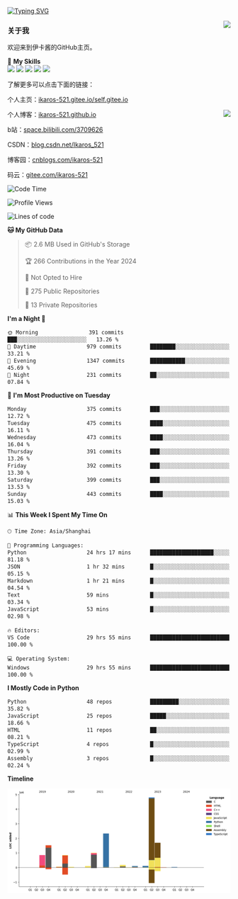 [![Typing SVG](https://readme-typing-svg.herokuapp.com?size=25&duration=2500&color=8C43EA&vCenter=true&width=200&height=40&lines=Hi+Welcome+%F0%9F%91%8B%F0%9F%8F%BB;I'm+Love丶伊卡洛斯)](https://git.io/typing-svg)

<a href="#">
  <img align="right" src="https://github-readme-stats.vercel.app/api?username=Ikaros-521&count_private=true&show_icons=true&bg_color=15,f2f7fd,E0EAFC" />
</a>

### 关于我

欢迎来到伊卡酱的GitHub主页。

🌟 **My Skills**  
![](https://img.shields.io/badge/-C-A8B9CC?style=flat-square&logo=C&logoColor=fff)
![](https://img.shields.io/badge/-Python-3776AB?style=flat-square&logo=Python&logoColor=fff)
![](https://img.shields.io/badge/-JavaScript-F7DF1E?style=flat-square&logo=JavaScript&logoColor=fff)
![](https://img.shields.io/badge/-C++-00599C?style=flat-square&logo=Cpp&logoColor=fff)
![](https://img.shields.io/badge/-Linux-000000?style=flat-square&logo=Linux&logoColor=fff)

了解更多可以点击下面的链接：  

个人主页：[ikaros-521.gitee.io/self.gitee.io](https://ikaros-521.gitee.io/self.gitee.io/)  

<img align='right' src="https://github.com/Ikaros-521/Ikaros-521/assets/40910637/3a5e50bc-91dc-4aa5-b7a0-8b27ad1c2b33" height="432">

个人博客：[ikaros-521.github.io](https://ikaros-521.github.io/)  

b站：[space.bilibili.com/3709626](https://space.bilibili.com/3709626)  

CSDN：[blog.csdn.net/Ikaros_521](https://blog.csdn.net/Ikaros_521)  

博客园：[cnblogs.com/ikaros-521](https://www.cnblogs.com/ikaros-521)  

码云：[gitee.com/ikaros-521](https://gitee.com/ikaros-521)  


<!--START_SECTION:waka-->
![Code Time](http://img.shields.io/badge/Code%20Time-1%2C034%20hrs%2052%20mins-blue)

![Profile Views](http://img.shields.io/badge/Profile%20Views-165-blue)

![Lines of code](https://img.shields.io/badge/From%20Hello%20World%20I%27ve%20Written-13.6%20million%20lines%20of%20code-blue)

**🐱 My GitHub Data** 

> 📦 2.6 MB Used in GitHub's Storage 
 > 
> 🏆 266 Contributions in the Year 2024
 > 
> 🚫 Not Opted to Hire
 > 
> 📜 275 Public Repositories 
 > 
> 🔑 13 Private Repositories 
 > 
**I'm a Night 🦉** 

```text
🌞 Morning                391 commits         ███░░░░░░░░░░░░░░░░░░░░░░   13.26 % 
🌆 Daytime                979 commits         ████████░░░░░░░░░░░░░░░░░   33.21 % 
🌃 Evening                1347 commits        ███████████░░░░░░░░░░░░░░   45.69 % 
🌙 Night                  231 commits         ██░░░░░░░░░░░░░░░░░░░░░░░   07.84 % 
```
📅 **I'm Most Productive on Tuesday** 

```text
Monday                   375 commits         ███░░░░░░░░░░░░░░░░░░░░░░   12.72 % 
Tuesday                  475 commits         ████░░░░░░░░░░░░░░░░░░░░░   16.11 % 
Wednesday                473 commits         ████░░░░░░░░░░░░░░░░░░░░░   16.04 % 
Thursday                 391 commits         ███░░░░░░░░░░░░░░░░░░░░░░   13.26 % 
Friday                   392 commits         ███░░░░░░░░░░░░░░░░░░░░░░   13.30 % 
Saturday                 399 commits         ███░░░░░░░░░░░░░░░░░░░░░░   13.53 % 
Sunday                   443 commits         ████░░░░░░░░░░░░░░░░░░░░░   15.03 % 
```


📊 **This Week I Spent My Time On** 

```text
🕑︎ Time Zone: Asia/Shanghai

💬 Programming Languages: 
Python                   24 hrs 17 mins      ████████████████████░░░░░   81.18 % 
JSON                     1 hr 32 mins        █░░░░░░░░░░░░░░░░░░░░░░░░   05.15 % 
Markdown                 1 hr 21 mins        █░░░░░░░░░░░░░░░░░░░░░░░░   04.54 % 
Text                     59 mins             █░░░░░░░░░░░░░░░░░░░░░░░░   03.34 % 
JavaScript               53 mins             █░░░░░░░░░░░░░░░░░░░░░░░░   02.98 % 

🔥 Editors: 
VS Code                  29 hrs 55 mins      █████████████████████████   100.00 % 

💻 Operating System: 
Windows                  29 hrs 55 mins      █████████████████████████   100.00 % 
```

**I Mostly Code in Python** 

```text
Python                   48 repos            █████████░░░░░░░░░░░░░░░░   35.82 % 
JavaScript               25 repos            █████░░░░░░░░░░░░░░░░░░░░   18.66 % 
HTML                     11 repos            ██░░░░░░░░░░░░░░░░░░░░░░░   08.21 % 
TypeScript               4 repos             █░░░░░░░░░░░░░░░░░░░░░░░░   02.99 % 
Assembly                 3 repos             █░░░░░░░░░░░░░░░░░░░░░░░░   02.24 % 
```



**Timeline**

![Lines of Code chart](https://raw.githubusercontent.com/Ikaros-521/Ikaros-521/main/assets/bar_graph.png)


<!--END_SECTION:waka-->


<!--
**Ikaros-521/Ikaros-521** is a ✨ _special_ ✨ repository because its `README.md` (this file) appears on your GitHub profile.

Here are some ideas to get you started:

- 🔭 I’m currently working on ...
- 🌱 I’m currently learning ...
- 👯 I’m looking to collaborate on ...
- 🤔 I’m looking for help with ...
- 💬 Ask me about ...
- 📫 How to reach me: ...
- 😄 Pronouns: ...
- ⚡ Fun fact: ...
-->
